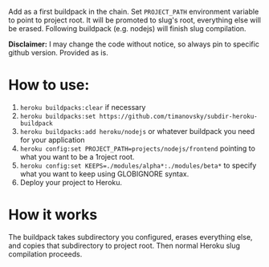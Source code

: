 Add as a first buildpack in the chain. Set `PROJECT_PATH` environment variable to point to project root. It will be promoted to slug's root, everything else will be erased. Following buildpack (e.g. nodejs) will finish slug compilation.

**Disclaimer:** I may change the code without notice, so always pin to specific github version. Provided as is.

# How to use:
1. `heroku buildpacks:clear` if necessary
1. `heroku buildpacks:set https://github.com/timanovsky/subdir-heroku-buildpack`
1. `heroku buildpacks:add heroku/nodejs` or whatever buildpack you need for your application
1. `heroku config:set PROJECT_PATH=projects/nodejs/frontend` pointing to what you want to be a 1roject root.
1. `heroku config:set KEEPS=./modules/alpha*:./modules/beta*` to specify what you want to keep using GLOBIGNORE syntax.
1. Deploy your project to Heroku.

# How it works
The buildpack takes subdirectory you configured, erases everything else, and copies that subdirectory to project root. Then normal Heroku slug compilation proceeds.

